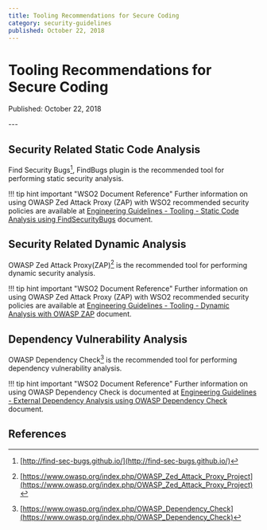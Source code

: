 ```yaml
---
title: Tooling Recommendations for Secure Coding
category: security-guidelines
published: October 22, 2018
---
```


# Tooling Recommendations for Secure Coding

<p class="doc-info">Published: October 22, 2018</p>
---

## Security Related Static Code Analysis 
Find Security Bugs[^2], FindBugs plugin is the recommended tool for performing static security analysis.

!!! tip hint important "WSO2 Document Reference"
    Further information on using OWASP Zed Attack Proxy (ZAP) with WSO2 recommended security policies are available at [Engineering Guidelines - Tooling - Static Code Analysis using FindSecurityBugs]({{base_path}}/security-guidelines/secure-engineering-guidelines/static-code-analysis-using-findsecuritybugs/) document.


## Security Related Dynamic Analysis
OWASP Zed Attack Proxy(ZAP)[^1] is the recommended tool for performing dynamic security analysis. 

!!! tip hint important "WSO2 Document Reference"
    Further information on using OWASP Zed Attack Proxy (ZAP) with WSO2 recommended security policies are available at [Engineering Guidelines - Tooling - Dynamic Analysis with OWASP ZAP]({{base_path}}/security-guidelines/secure-engineering-guidelines/dynamic-analysis-with-owasp-zap/) document.


## Dependency Vulnerability Analysis 
OWASP Dependency Check[^3] is the recommended tool for performing dependency vulnerability analysis.

!!! tip hint important "WSO2 Document Reference"
    Further information on using OWASP Dependency Check is documented at [Engineering Guidelines - External Dependency Analysis using OWASP Dependency Check]({{base_path}}/security-guidelines/secure-engineering-guidelines/external-dependency-analysis-analysis-using-owasp-dependency-check/) document.


## References
[^1]: [https://www.owasp.org/index.php/OWASP_Zed_Attack_Proxy_Project](https://www.owasp.org/index.php/OWASP_Zed_Attack_Proxy_Project)
[^2]: [http://find-sec-bugs.github.io/](http://find-sec-bugs.github.io/)
[^3]: [https://www.owasp.org/index.php/OWASP_Dependency_Check](https://www.owasp.org/index.php/OWASP_Dependency_Check)
